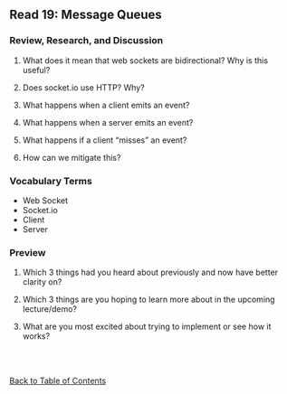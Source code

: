 ## Read 19: Message Queues

### Review, Research, and Discussion

1. What does it mean that web sockets are bidirectional? Why is this useful?

1. Does socket.io use HTTP? Why?

1. What happens when a client emits an event?

1. What happens when a server emits an event?

1. What happens if a client “misses” an event?

1. How can we mitigate this?

### Vocabulary Terms

- Web Socket
- Socket.io
- Client
- Server

### Preview

1. Which 3 things had you heard about previously and now have better clarity on?

1. Which 3 things are you hoping to learn more about in the upcoming lecture/demo?

1. What are you most excited about trying to implement or see how it works?

<br>
<br>

[Back to Table of Contents](README.md)
